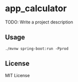 # app_calculator

TODO: Write a project description

## Usage

`./mvnw spring-boot:run -Pprod`

## License

MIT License